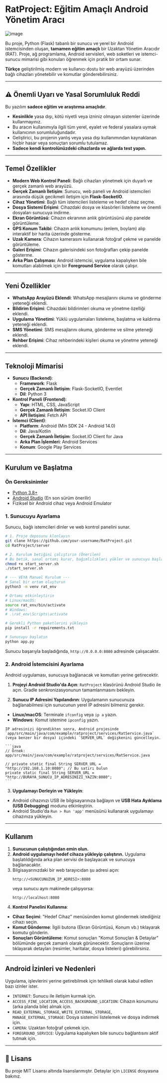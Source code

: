 # RatProject: Eğitim Amaçlı Android Yönetim Aracı

![image](https://github.com/user-attachments/assets/288003db-6fff-467a-94ef-99525485adda)


Bu proje, Python (Flask) tabanlı bir sunucu ve yerel bir Android istemcisinden oluşan, **tamamen eğitim amaçlı** bir Uzaktan Yönetim Aracıdır (RAT). Proje, ağ programlama, Android servisleri, web soketleri ve istemci-sunucu mimarisi gibi konuları öğrenmek için pratik bir ortam sunar.

**Türkçe** geliştirilmiş modern ve kullanıcı dostu bir web arayüzü üzerinden bağlı cihazları yönetebilir ve komutlar gönderebilirsiniz.

---

## ⚠️ Önemli Uyarı ve Yasal Sorumluluk Reddi

Bu yazılım **sadece eğitim ve araştırma amaçlıdır**.

- **Kesinlikle** yasa dışı, kötü niyetli veya izniniz olmayan sistemler üzerinde kullanmayınız.
- Bu aracın kullanımıyla ilgili tüm yerel, eyalet ve federal yasalara uymak kullanıcının sorumluluğundadır.
- Geliştirici, bu projenin yanlış veya yasa dışı kullanımından kaynaklanan hiçbir hasar veya sonuçtan sorumlu tutulamaz.
- **Sadece kendi kontrolünüzdeki cihazlarda ve ağlarda test yapın.**

---

##  Temel Özellikler

- **Modern Web Kontrol Paneli**: Bağlı cihazları yönetmek için duyarlı ve gerçek zamanlı web arayüzü.
- **Gerçek Zamanlı İletişim**: Sunucu, web paneli ve Android istemcileri arasında düşük gecikmeli iletişim için **Flask-SocketIO**.
- **Cihaz Yönetimi**: Bağlı tüm istemcileri listeleme ve hedef cihaz seçme.
- **Dosya Sistemi Erişimi**: Cihazdaki dosya ve klasörleri listeleme ve önemli dosyaları sunucuya indirme.
- **Ekran Görüntüsü**: Cihazın ekranının anlık görüntüsünü alıp panelde görüntüleme.
- **GPS Konum Takibi**: Cihazın anlık konumunu (enlem, boylam) alıp interaktif bir harita üzerinde gösterme.
- **Uzak Kamera**: Cihazın kamerasını kullanarak fotoğraf çekme ve panelde görüntüleme.
- **Galeri Erişimi**: Cihazın galerisindeki son fotoğrafları çekip panelde gösterme.
- **Arka Plan Çalışması**: Android istemcisi, uygulama kapalıyken bile komutları alabilmek için bir **Foreground Service** olarak çalışır.

---

## Yeni Özellikler

- **WhatsApp Arayüzü Eklendi**: WhatsApp mesajlarını okuma ve gönderme yeteneği eklendi.
- **Bildirim Erişimi**: Cihazdaki bildirimleri okuma ve yönetme özelliği eklendi.
- **Uygulama Yönetimi**: Yüklü uygulamaları listeleme, başlatma ve kaldırma yeteneği eklendi.
- **SMS Yönetimi**: SMS mesajlarını okuma, gönderme ve silme yeteneği eklendi.
- **Rehber Erişimi**: Cihaz rehberindeki kişileri okuma ve yönetme yeteneği eklendi.

---

## Teknoloji Mimarisi

- **Sunucu (Backend)**:
   - **Framework**: Flask
   - **Gerçek Zamanlı İletişim**: Flask-SocketIO, Eventlet
   - **Dil**: Python 3
- **Kontrol Paneli (Frontend)**:
   - **Yapı**: HTML, CSS, JavaScript
   - **Gerçek Zamanlı İletişim**: Socket.IO Client
   - **API İletişimi**: Fetch API
- **İstemci (Client)**:
   - **Platform**: Android (Min SDK 24 - Android 14.0)
   - **Dil**: Java/Kotlin
   - **Gerçek Zamanlı İletişim**: Socket.IO Client for Java
   - **Arka Plan İşlemleri**: Android Services
   - **Konum**: Google Play Services

---

##  Kurulum ve Başlatma

### Ön Gereksinimler
- [Python 3.8+](https://www.python.org/downloads/)
- [Android Studio](https://developer.android.com/studio) (En son sürüm önerilir)
- Fiziksel bir Android cihaz veya Android Emulator

### 1. Sunucuyu Ayarlama

Sunucu, bağlı istemcileri dinler ve web kontrol panelini sunar.

```bash
# 1. Proje deposunu klonlayın
git clone https://github.com/your-username/RatProject.git
cd RatProject/server

# 2. Kurulum betiğini çalıştırın (Önerilen)
# Bu betik, sanal ortamı kurar, bağımlılıkları yükler ve sunucuyu başlatır.
chmod +x start_server.sh
./start_server.sh

# --- VEYA Manuel Kurulum ---
# Sanal bir ortam oluşturun
python3 -m venv rat_env

# Ortamı etkinleştirin
# Linux/macOS:
source rat_env/bin/activate
# Windows:
# .\rat_env\Scripts\activate

# Gerekli Python paketlerini yükleyin
pip install -r requirements.txt

# Sunucuyu başlatın
python app.py
```
Sunucu başarıyla başladığında, `http://0.0.0.0:8080` adresinde çalışacaktır.

### 2. Android İstemcisini Ayarlama

Android uygulaması, sunucuya bağlanacak ve komutları yerine getirecektir.

1.  **Projeyi Android Studio'da Açın**:
    `RatProject` klasörünü Android Studio ile açın. Gradle senkronizasyonunun tamamlanmasını bekleyin.

2.  **Sunucu IP Adresini Yapılandırın**:
    Uygulamanın sunucunuza bağlanabilmesi için sunucunun yerel IP adresini bilmeniz gerekir.
   - **Linux/macOS**: Terminale `ifconfig` veya `ip a` yazın.
   - **Windows**: Komut istemine `ipconfig` yazın.

    IP adresinizi öğrendikten sonra, Android projesinde `app/src/main/java/com/example/ratproject/services/RatService.java` (veya benzer bir dosya) içindeki `SERVER_URL` değişkenini güncelleyin.

    ```java
    // Örnek: app/src/main/java/com/example/ratproject/services/RatService.java

    // private static final String SERVER_URL = "http://192.168.1.10:8080"; // Bu satırı bulun
    private static final String SERVER_URL = "http://BURAYA_SUNUCU_IP_ADRESINIZI_YAZIN:8080";
    ```

3.  **Uygulamayı Derleyin ve Yükleyin**:
   - Android cihazınızı USB ile bilgisayarınıza bağlayın ve **USB Hata Ayıklama (USB Debugging)** modunu etkinleştirin.
   - Android Studio'da `Run > Run 'app'` menüsünü kullanarak uygulamayı cihazınıza yükleyin.

---

##  Kullanım

1.  **Sunucunun çalıştığından emin olun.**
2.  **Android uygulamayı hedef cihaza yükleyip çalıştırın.** Uygulama başlatıldığında arka plan servisi de başlayacak ve sunucuya bağlanacaktır.
3.  Bilgisayarınızdaki bir web tarayıcıdan şu adresi açın:
    ```
    http://<SUNUCUNUZUN_IP_ADRESI>:8080
    ```
    veya sunucu aynı makinede çalışıyorsa:
    ```
    http://localhost:8080
    ```
4.  **Kontrol Panelini Kullanma**:
   - **Cihaz Seçimi**: "Hedef Cihaz" menüsünden komut göndermek istediğiniz cihazı seçin.
   - **Komut Gönderme**: İlgili butona (Ekran Görüntüsü, Konum vb.) tıklayarak komutu gönderin.
   - **Sonuçları Görüntüleme**: Komut sonuçları "Komut Sonuçları & Detaylar" bölümünde gerçek zamanlı olarak görünecektir. Sonuçların üzerine tıklayarak detayları (resimler, haritalar, dosya listeleri) görebilirsiniz.

---

## Android İzinleri ve Nedenleri

Uygulama, işlevlerini yerine getirebilmek için tehlikeli olarak kabul edilen bazı izinler ister.

- `INTERNET`: Sunucu ile iletişim kurmak için.
- `ACCESS_FINE_LOCATION`, `ACCESS_BACKGROUND_LOCATION`: Cihazın konumunu (arka planda bile) almak için.
- `READ_EXTERNAL_STORAGE`, `WRITE_EXTERNAL_STORAGE`, `MANAGE_EXTERNAL_STORAGE`: Dosya sistemini listelemek ve dosya indirmek için.
- `CAMERA`: Uzaktan fotoğraf çekmek için.
- `FOREGROUND_SERVICE`: Uygulama kapalıyken bile sunucu bağlantısını aktif tutmak için.

---

## 📜 Lisans

Bu proje MIT Lisansı altında lisanslanmıştır. Detaylar için `LICENSE` dosyasına bakınız.
